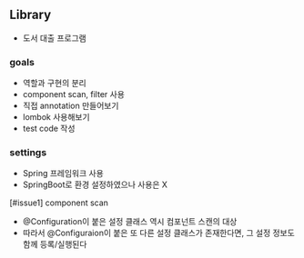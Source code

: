 ## Library
- 도서 대출 프로그램

### goals
- 역할과 구현의 분리
- component scan, filter 사용
- 직접 annotation 만들어보기
- lombok 사용해보기
- test code 작성

### settings
- Spring 프레임워크 사용
- SpringBoot로 환경 설정하였으나 사용은 X

[#issue1] component scan
- @Configuration이 붙은 설정 클래스 역시 컴포넌트 스캔의 대상
- 따라서 @Configuraion이 붙은 또 다른 설정 클래스가 존재한다면, 그 설정 정보도 함께 등록/실행된다
